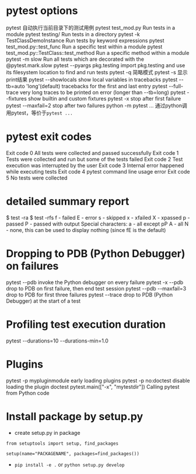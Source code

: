 
# pytest options
pytest                                      自动执行当前目录下的测试用例
pytest test_mod.py                          Run tests in a module
pytest testing/                             Run tests in a directory
pytest -k TestClassDemoInstance             Run tests by keyword expressions
pytest test_mod.py::test_func               Run a specific test within a module
pytest test_mod.py::TestClass::test_method  Run a specific method within a module
pytest -m slow                              Run all tests which are decorated with the @pytest.mark.slow
pytest --pyargs pkg.testing   import pkg.testing and use its filesystem location to find and run tests
pytest -q                     简略模式
pytest -s                     显示print结果
pytest --showlocals           show local variables in tracebacks
pytest --tb=auto              'long'(default) tracebacks for the first and last entry
pytest --full-trace           very long traces to be printed on error (longer than --tb=long)
pytest --fixtures             show builtin and custom fixtures
pytest -x                     stop after first failure
pytest --maxfail=2            stop after two failures
python -m pytest ...          通过python调用pytest，等价于`pytest ...`

# pytest exit codes
Exit code 0 All tests were collected and passed successfully
Exit code 1 Tests were collected and run but some of the tests failed
Exit code 2 Test execution was interrupted by the user
Exit code 3 Internal error happened while executing tests
Exit code 4 pytest command line usage error
Exit code 5 No tests were collected

# detailed summary report
$ test -ra
$ test -rfs
f - failed
E - error
s - skipped
x - xfailed
X - xpassed
p - passed
P - passed with output
Special characters:
a - all except pP
A - all
N - none, this can be used to display nothing (since fE is the default)

# Dropping to PDB (Python Debugger) on failures
pytest --pdb                     invoke the Python debugger on every failure
pytest -x --pdb                  drop to PDB on first failure, then end test session
pytest --pdb --maxfail=3         drop to PDB for first three failures
pytest --trace                   drop to PDB (Python Debugger) at the start of a test

# Profiling test execution duration
pytest --durations=10 --durations-min=1.0

# Plugins
pytest -p mypluginmodule          early loading plugins
pytest -p no:doctest              disable loading the plugin doctest
pytest.main(["-x", "mytestdir"])  Calling pytest from Python code

# Install package by setup.py
- create setup.py in package
```
from setuptools import setup, find_packages

setup(name="PACKAGENAME", packages=find_packages())
```
- `pip install -e .` or `python setup.py develop`

